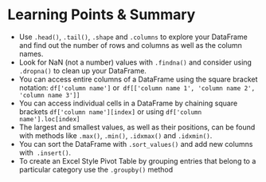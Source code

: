 # Learning Points & Summary

- Use `.head()`, `.tail()`, `.shape` and `.columns` to explore your DataFrame and find out the number of rows and columns as well as the column names.
- Look for NaN (not a number) values with `.findna()` and consider using `.dropna()` to clean up your DataFrame.
- You can access entire columns of a DataFrame using the square bracket notation: `df['column name']` or` df[['column name 1', 'column name 2', 'column name 3']]`
- You can access individual cells in a DataFrame by chaining square brackets `df['column name'][index]` or using `df['column name'].loc[index]`
- The largest and smallest values, as well as their positions, can be found with methods like `.max()`, `.min()`, `.idxmax()` and `.idxmin()`.
- You can sort the DataFrame with `.sort_values()` and add new columns with` .insert()`.
- To create an Excel Style Pivot Table by grouping entries that belong to a particular category use the `.groupby()` method